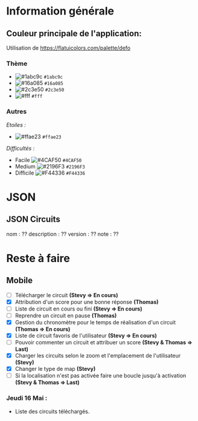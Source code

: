 # Information générale

## Couleur principale de l'application:

Utilisation de https://flatuicolors.com/palette/defo

### Thème

-   ![#1abc9c](https://placehold.it/15/1abc9c/000000?text=+) `#1abc9c`
-   ![#16a085](https://placehold.it/15/16a085/000000?text=+) `#16a085`
-   ![#2c3e50](https://placehold.it/15/2c3e50/000000?text=+) `#2c3e50`
-   ![#fff](https://placehold.it/15/fff/000000?text=+) `#fff`

### Autres

_Etoiles :_

-   ![#ffae23](https://placehold.it/15/ffae23/000000?text=+) `#ffae23`

_Difficultés :_

-   Facile ![#4CAF50](https://placehold.it/15/4CAF50/000000?text=+) `#4CAF50`
-   Medium ![#2196F3](https://placehold.it/15/2196F3/000000?text=+) `#2196F3`
-   Difficile ![#F44336](https://placehold.it/15/F44336/000000?text=+) `#F44336`

# JSON

## JSON Circuits

nom : ??
description : ??
version : ??
note : ??

# Reste à faire

## Mobile

-   [ ] Télécharger le circuit **(Stevy => En cours)**
-   [x] Attribution d'un score pour une bonne réponse **(Thomas)**
-   [ ] Liste de circuit en cours ou fini **(Stevy => En cours)**
-   [ ] Reprendre un circuit en pause **(Thomas)**
-   [x] Gestion du chronomètre pour le temps de réalisation d'un circuit **(Thomas => En cours)**
-   [x] Liste de circuit favoris de l'utilisateur **(Stevy => En cours)**
-   [ ] Pouvoir commenter un circuit et attribuer un score **(Stevy & Thomas => Last)**
-   [x] Charger les circuits selon le zoom et l'emplacement de l'utilisateur **(Stevy)**
-   [x] Changer le type de map **(Stevy)**
-   [ ] Si la localisation n'est pas activée faire une boucle jusqu'à activation **(Stevy & Thomas => Last)**

### Jeudi 16 Mai :

-   Liste des circuits téléchargés.
